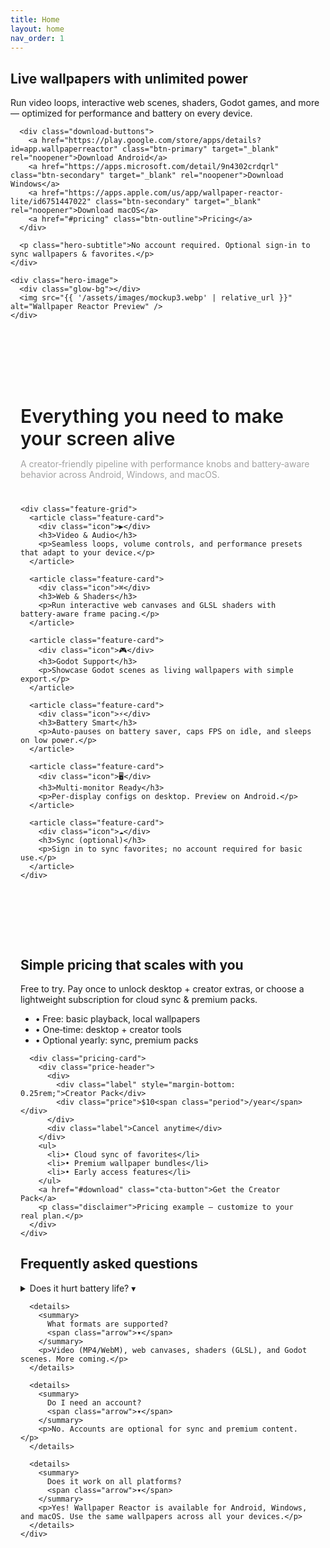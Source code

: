 ```yaml
---
title: Home
layout: home
nav_order: 1
---
```


<!-- Hero Section -->
<section class="hero-wrapper" markdown="0">
  <div class="hero-section">
    <div class="hero-content">
      <h1>Live wallpapers with <span class="brand-accent">unlimited power</span></h1>
      <p class="tagline">Run video loops, interactive web scenes, shaders, Godot games, and more — optimized for performance and battery on every device.</p>

      <div class="download-buttons">
        <a href="https://play.google.com/store/apps/details?id=app.wallpaperreactor" class="btn-primary" target="_blank" rel="noopener">Download Android</a>
        <a href="https://apps.microsoft.com/detail/9n4302crdqrl" class="btn-secondary" target="_blank" rel="noopener">Download Windows</a>
        <a href="https://apps.apple.com/us/app/wallpaper-reactor-lite/id6751447022" class="btn-secondary" target="_blank" rel="noopener">Download macOS</a>
        <a href="#pricing" class="btn-outline">Pricing</a>
      </div>

      <p class="hero-subtitle">No account required. Optional sign‑in to sync wallpapers & favorites.</p>
    </div>

    <div class="hero-image">
      <div class="glow-bg"></div>
      <img src="{{ '/assets/images/mockup3.webp' | relative_url }}" alt="Wallpaper Reactor Preview" />
    </div>
  </div>
</section>


<!-- Features Section -->
<section id="features" style="padding: 5rem 0; max-width: 1280px; margin: 0 auto;" markdown="0">
  <div style="padding: 0 1rem;">
    <h2 style="font-size: 1.875rem; font-weight: 600; margin-bottom: 0.5rem;">Everything you need to make your screen alive</h2>
    <p style="color: #a3a3a3; max-width: 42rem; margin-bottom: 2.5rem;">A creator‑friendly pipeline with performance knobs and battery‑aware behavior across Android, Windows, and macOS.</p>

    <div class="feature-grid">
      <article class="feature-card">
        <div class="icon">▶︎</div>
        <h3>Video & Audio</h3>
        <p>Seamless loops, volume controls, and performance presets that adapt to your device.</p>
      </article>

      <article class="feature-card">
        <div class="icon">⌘</div>
        <h3>Web & Shaders</h3>
        <p>Run interactive web canvases and GLSL shaders with battery‑aware frame pacing.</p>
      </article>

      <article class="feature-card">
        <div class="icon">🎮</div>
        <h3>Godot Support</h3>
        <p>Showcase Godot scenes as living wallpapers with simple export.</p>
      </article>

      <article class="feature-card">
        <div class="icon">⚡</div>
        <h3>Battery Smart</h3>
        <p>Auto‑pauses on battery saver, caps FPS on idle, and sleeps on low power.</p>
      </article>

      <article class="feature-card">
        <div class="icon">🖥️</div>
        <h3>Multi‑monitor Ready</h3>
        <p>Per‑display configs on desktop. Preview on Android.</p>
      </article>

      <article class="feature-card">
        <div class="icon">☁️</div>
        <h3>Sync (optional)</h3>
        <p>Sign in to sync favorites; no account required for basic use.</p>
      </article>
    </div>
  </div>
</section>

<!-- Pricing Section -->
<section id="pricing" class="pricing-section" markdown="0">
  <div style="max-width: 1280px; margin: 0 auto; padding: 0 1rem;">
    <div class="pricing-grid">
      <div class="pricing-info">
        <h2>Simple pricing that scales with you</h2>
        <p>Free to try. Pay once to unlock desktop + creator extras, or choose a lightweight subscription for cloud sync & premium packs.</p>
        <ul>
          <li>• Free: basic playback, local wallpapers</li>
          <li>• One‑time: desktop + creator tools</li>
          <li>• Optional yearly: sync, premium packs</li>
        </ul>
      </div>

      <div class="pricing-card">
        <div class="price-header">
          <div>
            <div class="label" style="margin-bottom: 0.25rem;">Creator Pack</div>
            <div class="price">$10<span class="period">/year</span></div>
          </div>
          <div class="label">Cancel anytime</div>
        </div>
        <ul>
          <li>• Cloud sync of favorites</li>
          <li>• Premium wallpaper bundles</li>
          <li>• Early access features</li>
        </ul>
        <a href="#download" class="cta-button">Get the Creator Pack</a>
        <p class="disclaimer">Pricing example — customize to your real plan.</p>
      </div>
    </div>
  </div>
</section>

<!-- FAQ Section -->
<section id="faq" class="faq-section" markdown="0">
  <div style="padding: 0 1rem;">
    <h2>Frequently asked questions</h2>
    <div>
      <details>
        <summary>
          Does it hurt battery life?
          <span class="arrow">▾</span>
        </summary>
        <p>Wallpaper Reactor adapts to your device: it pauses on battery saver, limits FPS when idle, and sleeps on low power.</p>
      </details>

      <details>
        <summary>
          What formats are supported?
          <span class="arrow">▾</span>
        </summary>
        <p>Video (MP4/WebM), web canvases, shaders (GLSL), and Godot scenes. More coming.</p>
      </details>

      <details>
        <summary>
          Do I need an account?
          <span class="arrow">▾</span>
        </summary>
        <p>No. Accounts are optional for sync and premium content.</p>
      </details>

      <details>
        <summary>
          Does it work on all platforms?
          <span class="arrow">▾</span>
        </summary>
        <p>Yes! Wallpaper Reactor is available for Android, Windows, and macOS. Use the same wallpapers across all your devices.</p>
      </details>
    </div>
  </div>
</section>
